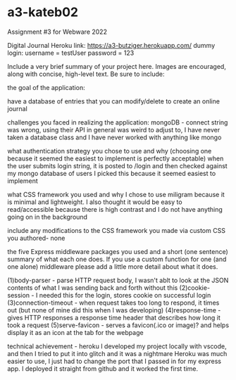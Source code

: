 # a3-kateb02
Assignment #3 for Webware 2022


Digital Journal
Heroku link: https://a3-butziger.herokuapp.com/
dummy login:
username = testUser
password = 123

Include a very brief summary of your project here. Images are encouraged, along with concise, high-level text. Be sure to include:

the goal of the application:

have a database of entries that you can modify/delete to create an online journal

challenges you faced in realizing the application:
mongoDB - connect string was wrong, using their API in general was weird to  adjust to, I have never taken a database class and I have never worked with 
anything like mongo


what authentication strategy you chose to use and why (choosing one because it seemed the easiest to implement is perfectly acceptable)
when the user submits login string, it is posted to /login and then checked against my mongo database of users
I picked this because it  seemed  easiest to implement

what CSS framework you used and why
I chose to use miligram because it is minimal and lightweight. I also thought it would be easy to read/accessible because there is high contrast
and I do not have anything going on in the background

include any modifications to the CSS framework you made via custom CSS you authored- none

the five Express middleware packages you used and a short (one sentence) summary of what each one does. 
If you use a custom function for one (and one alone) middleware please add a little more detail about what it does.

(1)body-parser - parse HTTP request body, I wasn't ablt to look at the JSON contents of what I was sending back and forth without this
(2)cookie-session - I needed this for the login, stores cookie on successful login
(3)connection-timeout - when request takes too long to respond, it times out (but none of mine did this when I was developing)
(4)response-time - gives HTTP responses a response time header that describes how long it took a request
(5)serve-favicon - serves a favicon(.ico or image)? and helps display  it  as  an icon at the tab for the webpage

technical achievement - heroku
I developed my project locally with vscode, and then I tried to put it into glitch and it was a nightmare
Heroku was much easier to use, I just had to change the port that I passed in for my express app.
I deployed it straight from github and it worked the first time.
